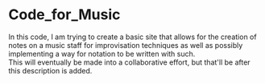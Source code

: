 # Code_for_Music

In this code, I am trying to create a basic site that allows
for the creation of notes on a music staff for improvisation
techniques as well as possibly implementing a way for notation
to be written with such.
<br>
This will eventually be made into a collaborative effort,
but that'll be after this description is added.
